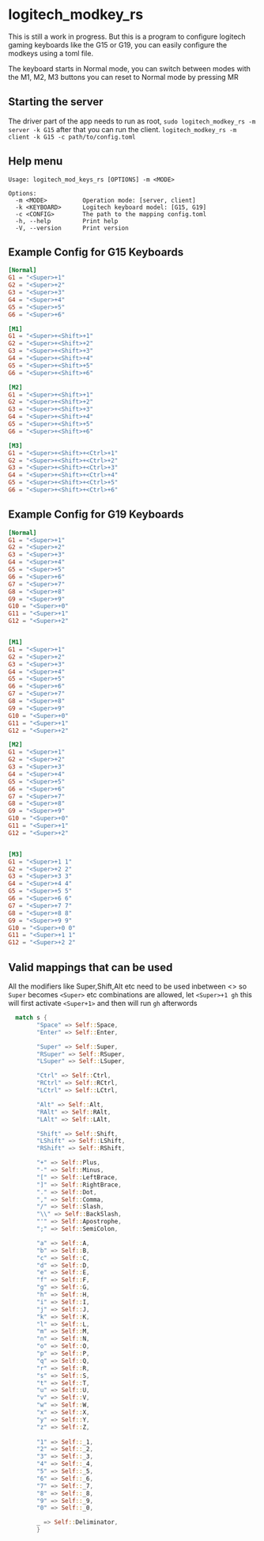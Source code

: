 # logitech_modkey_rs

This is still a work in progress.
But this is a program to configure logitech gaming keyboards like the G15 or G19,
you can easily configure the modkeys using a toml file.
 
The keyboard starts in Normal mode, you can switch between modes with the M1, M2, M3 buttons
you can reset to Normal mode by pressing MR

## Starting the server
The driver part of the app needs to run as root,
`sudo logitech_modkey_rs -m server -k G15`
after that you can run the client.
`logitech_modkey_rs -m client -k G15 -c path/to/config.toml`

## Help menu

```
Usage: logitech_mod_keys_rs [OPTIONS] -m <MODE>

Options:
  -m <MODE>          Operation mode: [server, client]
  -k <KEYBOARD>      Logitech keyboard model: [G15, G19]
  -c <CONFIG>        The path to the mapping config.toml
  -h, --help         Print help
  -V, --version      Print version

```


## Example Config for G15 Keyboards


```toml
[Normal]
G1 = "<Super>+1"
G2 = "<Super>+2"
G3 = "<Super>+3"
G4 = "<Super>+4"
G5 = "<Super>+5"
G6 = "<Super>+6"

[M1]
G1 = "<Super>+<Shift>+1"
G2 = "<Super>+<Shift>+2"
G3 = "<Super>+<Shift>+3"
G4 = "<Super>+<Shift>+4"
G5 = "<Super>+<Shift>+5"
G6 = "<Super>+<Shift>+6"

[M2]
G1 = "<Super>+<Shift>+1"
G2 = "<Super>+<Shift>+2"
G3 = "<Super>+<Shift>+3"
G4 = "<Super>+<Shift>+4"
G5 = "<Super>+<Shift>+5"
G6 = "<Super>+<Shift>+6"

[M3]
G1 = "<Super>+<Shift>+<Ctrl>+1"
G2 = "<Super>+<Shift>+<Ctrl>+2"
G3 = "<Super>+<Shift>+<Ctrl>+3"
G4 = "<Super>+<Shift>+<Ctrl>+4"
G5 = "<Super>+<Shift>+<Ctrl>+5"
G6 = "<Super>+<Shift>+<Ctrl>+6"

```



## Example Config for G19 Keyboards


```toml
[Normal]
G1 = "<Super>+1"
G2 = "<Super>+2"
G3 = "<Super>+3"
G4 = "<Super>+4"
G5 = "<Super>+5"
G6 = "<Super>+6"
G7 = "<Super>+7"
G8 = "<Super>+8"
G9 = "<Super>+9"
G10 = "<Super>+0"
G11 = "<Super>+1"
G12 = "<Super>+2"


[M1]
G1 = "<Super>+1"
G2 = "<Super>+2"
G3 = "<Super>+3"
G4 = "<Super>+4"
G5 = "<Super>+5"
G6 = "<Super>+6"
G7 = "<Super>+7"
G8 = "<Super>+8"
G9 = "<Super>+9"
G10 = "<Super>+0"
G11 = "<Super>+1"
G12 = "<Super>+2"

[M2]
G1 = "<Super>+1"
G2 = "<Super>+2"
G3 = "<Super>+3"
G4 = "<Super>+4"
G5 = "<Super>+5"
G6 = "<Super>+6"
G7 = "<Super>+7"
G8 = "<Super>+8"
G9 = "<Super>+9"
G10 = "<Super>+0"
G11 = "<Super>+1"
G12 = "<Super>+2"


[M3]
G1 = "<Super>+1 1"
G2 = "<Super>+2 2"
G3 = "<Super>+3 3"
G4 = "<Super>+4 4"
G5 = "<Super>+5 5"
G6 = "<Super>+6 6"
G7 = "<Super>+7 7"
G8 = "<Super>+8 8"
G9 = "<Super>+9 9"
G10 = "<Super>+0 0"
G11 = "<Super>+1 1"
G12 = "<Super>+2 2"


```


## Valid mappings that can be used
All the modifiers like Super,Shift,Alt etc need to be used inbetween <>
so `Super` becomes `<Super>` etc
combinations are allowed, let `<Super>+1 gh` this will first activate `<Super+1>` and then will run  `gh` afterwords 

```rust
  match s {
        "Space" => Self::Space,
        "Enter" => Self::Enter,

        "Super" => Self::Super,
        "RSuper" => Self::RSuper,
        "LSuper" => Self::LSuper,

        "Ctrl" => Self::Ctrl,
        "RCtrl" => Self::RCtrl,
        "LCtrl" => Self::LCtrl,

        "Alt" => Self::Alt,
        "RAlt" => Self::RAlt,
        "LAlt" => Self::LAlt,

        "Shift" => Self::Shift,
        "LShift" => Self::LShift,
        "RShift" => Self::RShift,

        "+" => Self::Plus,
        "-" => Self::Minus,
        "[" => Self::LeftBrace,
        "]" => Self::RightBrace,
        "." => Self::Dot,
        "," => Self::Comma,
        "/" => Self::Slash,
        "\\" => Self::BackSlash,
        "'" => Self::Apostrophe,
        ";" => Self::SemiColon,

        "a" => Self::A,
        "b" => Self::B,
        "c" => Self::C,
        "d" => Self::D,
        "e" => Self::E,
        "f" => Self::F,
        "g" => Self::G,
        "h" => Self::H,
        "i" => Self::I,
        "j" => Self::J,
        "k" => Self::K,
        "l" => Self::L,
        "m" => Self::M,
        "n" => Self::N,
        "o" => Self::O,
        "p" => Self::P,
        "q" => Self::Q,
        "r" => Self::R,
        "s" => Self::S,
        "t" => Self::T,
        "u" => Self::U,
        "v" => Self::V,
        "w" => Self::W,
        "x" => Self::X,
        "y" => Self::Y,
        "z" => Self::Z,
        
        "1" => Self::_1,
        "2" => Self::_2,
        "3" => Self::_3,
        "4" => Self::_4,
        "5" => Self::_5,
        "6" => Self::_6,
        "7" => Self::_7,
        "8" => Self::_8,
        "9" => Self::_9,
        "0" => Self::_0,

        _ => Self::Deliminator,
        }

```
